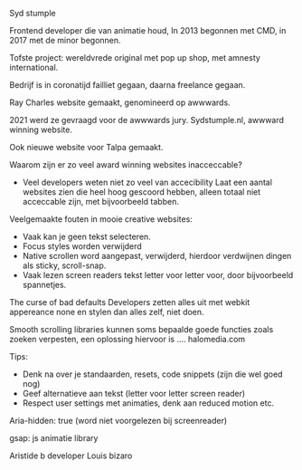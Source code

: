 Syd stumple

Frontend developer die van animatie houd, 
In 2013 begonnen met CMD,  in 2017 met de minor begonnen. 

Tofste project: wereldvrede original met pop up shop, met amnesty international. 

Bedrijf is in coronatijd failliet gegaan, daarna freelance gegaan.

Ray Charles website gemaakt, genomineerd op awwwards. 

2021 werd ze gevraagd voor de awwwards jury. 
Sydstumple.nl, awwward winning website. 

Ook nieuwe website voor Talpa gemaakt. 

Waarom zijn er zo veel award winning websites inacceccable?
 - Veel developers weten niet zo veel van accecibility 
Laat een aantal websites zien die heel hoog gescoord hebben, alleen totaal niet acceccable zijn, met bijvoorbeeld tabben. 

Veelgemaakte fouten in mooie creative websites:
- Vaak kan je geen tekst selecteren.
- Focus styles worden verwijderd
- Native scrollen word aangepast, verwijderd, hierdoor verdwijnen dingen als sticky, scroll-snap. 
- Vaak lezen screen readers tekst letter voor letter voor, door bijvoorbeeld spannetjes.

The curse of bad defaults
Developers zetten alles uit met webkit appereance none en stylen dan alles zelf, niet doen.

Smooth scrolling libraries kunnen soms bepaalde goede functies zoals zoeken verpesten, een oplossing hiervoor is ….
halomedia.com

Tips: 
- Denk na over je standaarden, resets, code snippets (zijn die wel goed nog)
- Geef alternatieve aan tekst (letter voor letter screen reader)
- Respect user settings met animaties, denk aan reduced motion etc. 

Aria-hidden: true (word niet voorgelezen bij screenreader)

gsap:  js animatie library

Aristide b developer
Louis bizaro

